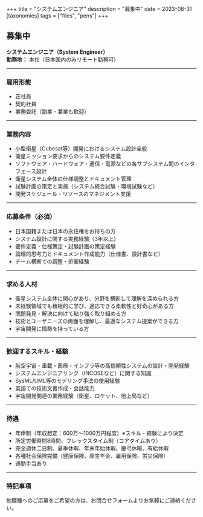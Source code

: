 +++
title = "システムエンジニア"
description = "募集中"
date = 2023-08-31
[taxonomies]
tags = ["files", "pens"]
+++

## 募集中  
**システムエンジニア（System Engineer）**  
**勤務地：** 本社（日本国内のみリモート勤務可）

---

### 雇用形態  
- 正社員  
- 契約社員  
- 業務委託（副業・兼業も歓迎）

---

### 業務内容  
- 小型衛星（Cubesat等）開発におけるシステム設計全般  
- 衛星ミッション要求からのシステム要件定義  
- ソフトウェア・ハードウェア・通信・電源などの各サブシステム間のインタフェース設計  
- 衛星システム全体の仕様調整とドキュメント管理  
- 試験計画の策定と実施（システム統合試験・環境試験など）  
- 開発スケジュール・リソースのマネジメント支援

---

### 応募条件（必須）  
- 日本国籍または日本の永住権をお持ちの方  
- システム設計に関する実務経験（3年以上）  
- 要件定義・仕様策定・試験計画の策定経験  
- 論理的思考力とドキュメント作成能力（仕様書、設計書など）  
- チーム横断での調整・折衝経験

---

### 求める人材  
- 衛星システム全体に関心があり、分野を横断して理解を深められる方  
- 未経験領域でも積極的に学び、適応できる柔軟性と好奇心がある方  
- 問題発見・解決に向けて粘り強く取り組める方  
- 技術とユーザニーズの両面を理解し、最適なシステム提案ができる方  
- 宇宙開発に情熱を持っている方

---

### 歓迎するスキル・経験  
- 航空宇宙・車載・医療・インフラ等の高信頼性システムの設計・開発経験  
- システムエンジニアリング（INCOSEなど）に関する知識  
- SysML/UML等のモデリング手法の使用経験  
- 英語での技術文書作成・会話能力  
- 宇宙開発関連の業務経験（衛星、ロケット、地上局など）

---

### 待遇  
- 年俸制（年収想定：600万〜1000万円程度）※スキル・経験により決定  
- 所定労働時間8時間、フレックスタイム制（コアタイムあり）  
- 完全週休二日制、夏季休暇、年末年始休暇、慶弔休暇、有給休暇  
- 各種社会保険完備（健康保険、厚生年金、雇用保険、労災保険）  
- 通勤手当あり

---

### 特記事項  
他職種へのご応募をご希望の方は、お問合せフォームよりお気軽にご連絡ください。
